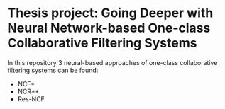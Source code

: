# Thesis project: Going Deeper with Neural Network-based One-class Collaborative Filtering Systems

In this repository 3 neural-based approaches of one-class collaborative filtering systems can be found:
* NCF*
* NCR**
* Res-NCF
